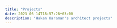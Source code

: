 ```yaml
---
title: "Projects"
date: 2023-06-14T18:57:26+03:00
description: "Hakan Karaman's architect projects"
---
```

